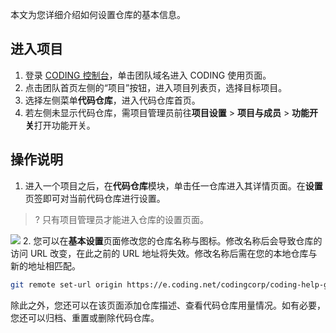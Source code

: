 本文为您详细介绍如何设置仓库的基本信息。

## 进入项目
1. 登录 [CODING 控制台](https://console.cloud.tencent.com/coding)，单击团队域名进入 CODING 使用页面。
2. 点击团队首页左侧的“项目”按钮，进入项目列表页，选择目标项目。
3. 选择左侧菜单**代码仓库**，进入代码仓库首页。
4. 若左侧未显示代码仓库，需项目管理员前往**项目设置** > **项目与成员** > **功能开关**打开功能开关。


## 操作说明
1. 进入一个项目之后，在**代码仓库**模块，单击任一仓库进入其详情页面。在**设置**页签即可对当前代码仓库进行设置。
>? 只有项目管理员才能进入仓库的设置页面。
>
![](https://qcloudimg.tencent-cloud.cn/raw/5ea091d46a3433603d8972dcb4f7168f.png)
2. 您可以在**基本设置**页面修改您的仓库名称与图标。修改名称后会导致仓库的访问 URL 改变，在此之前的 URL 地址将失效。修改名称后需在您的本地仓库与新的地址相匹配。
```bash
git remote set-url origin https://e.coding.net/codingcorp/coding-help-generator/[new-repo-name].git
```
除此之外，您还可以在该页面添加仓库描述、查看代码仓库用量情况。如有必要，您还可以归档、重置或删除代码仓库。
